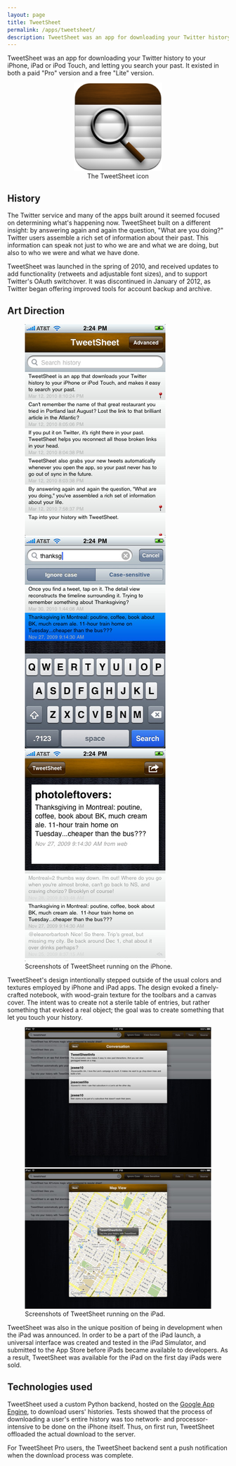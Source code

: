 ```yaml
---
layout: page
title: TweetSheet
permalink: /apps/tweetsheet/
description: TweetSheet was an app for downloading your Twitter history to your iPhone, iPad or iPod Touch, and letting you search your past.
---
```


TweetSheet was an app for downloading your Twitter history to your iPhone, iPad or iPod Touch, and letting you search your past. It existed in both a paid "Pro" version and a free "Lite" version.

<figure style="text-align:center">
    <img src="/images/apps-tweetsheet-icon.png" width="200">
    <figcaption>The TweetSheet icon</figcaption>
</figure>

## History

The Twitter service and many of the apps built around it seemed focused on determining what's happening now. TweetSheet built on a different insight: by answering again and again the question, "What are you doing?" Twitter users assemble a rich set of information about their past. This information can speak not just to who we are and what we are doing, but also to who we were and what we have done.

TweetSheet was launched in the spring of 2010, and received updates to add functionality (retweets and adjustable font sizes), and to support Twitter's OAuth switchover. It was discontinued in January of 2012, as Twitter began offering improved tools for account backup and archive.


## Art Direction

<figure class="third">
	<a href="/images/apps-tweetsheet-screenshot-phone-1.jpg"><img src="/images/apps-tweetsheet-screenshot-phone-1.jpg"></a>
	<a href="/images/apps-tweetsheet-screenshot-phone-2.jpg"><img src="/images/apps-tweetsheet-screenshot-phone-2.jpg"></a>
	<a href="/images/apps-tweetsheet-screenshot-phone-3.jpg"><img src="/images/apps-tweetsheet-screenshot-phone-3.jpg"></a>
	<figcaption>Screenshots of TweetSheet running on the iPhone.</figcaption>
</figure>

TweetSheet's design intentionally stepped outside of the usual colors and textures employed by iPhone and iPad apps. The design evoked a finely-crafted notebook, with wood-grain texture for the toolbars and a canvas cover. The intent was to create not a sterile table of entries, but rather something that evoked a real object; the goal was to create something that let you touch your history.

<figure class="half">
	<a href="/images/apps-tweetsheet-screenshot-pad-1.jpg"><img src="/images/apps-tweetsheet-screenshot-pad-1.jpg"></a>
	<a href="/images/apps-tweetsheet-screenshot-pad-2.jpg"><img src="/images/apps-tweetsheet-screenshot-pad-2.jpg"></a>
	<figcaption>Screenshots of TweetSheet running on the iPad.</figcaption>
</figure>

TweetSheet was also in the unique position of being in development when the iPad was announced. In order to be a part of the iPad launch, a universal interface was created and tested in the iPad Simulator, and submitted to the App Store before iPads became available to developers. As a result, TweetSheet was available for the iPad on the first day iPads were sold.

## Technologies used

TweetSheet used a custom Python backend, hosted on the [Google App Engine](http://code.google.com/appengine/), to download users' histories. Tests showed that the process of downloading a user's entire history was too network- and processor-intensive to be done on the iPhone itself. Thus, on first run, TweetSheet offloaded the actual download to the server.

For TweetSheet Pro users, the TweetSheet backend sent a push notification when the download process was complete.
